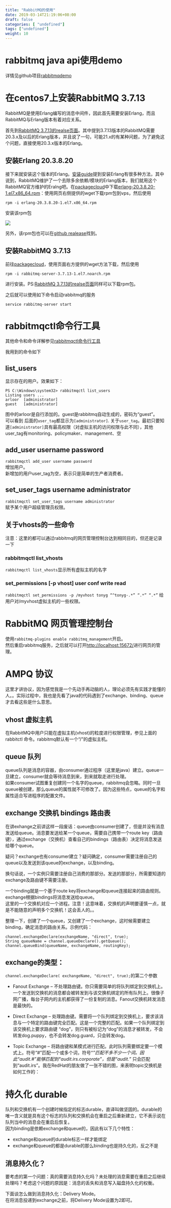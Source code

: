 ```yaml
---
title: "RabbitMQ的使用"
date: 2019-03-14T21:19:06+08:00
draft: false
categories: [ "undefined"]
tags: ["undefined"]
weight: 10
---
```


# rabbitmq java api使用demo

详情见github项目[rabbitmqdemo](https://github.com/arloor/rabbitmqdemo)

# 在centos7上安装RabbitMQ 3.7.13

RabbitMQ是使用Erlang编写的消息中间件，因此首先需要安装Erlang，而且RabbitMQ与Erlang版本有着对应关系。

首先到[RabbitMQ 3.7.13的realse页面](https://github.com/rabbitmq/rabbitmq-server/releases/tag/v3.7.13)。其中提到3.7.13版本的RabbitMQ需要20.3.x及以后的Erlang版本，并且说了一句，可能21.x的有某种问题，为了避免这个问题，直接使用20.3.x版本的Erlang。<!--more-->

## 安装Erlang 20.3.8.20

接下来就安装这个版本的Erlang。[安装guide](http://www.rabbitmq.com/install-rpm.html)提到安装Erlang有很多种方法，其中说到，RabbitMQ维护了一个去除多余依赖/模块的Erlang版本，我们就用这个RabbitMQ官方维护的Eralng吧。在[packagecloud](https://packagecloud.io/rabbitmq/erlang)中下载[erlang-20.3.8.20-1.el7.x86_64.rpm](https://packagecloud.io/rabbitmq/erlang/packages/el/7/erlang-20.3.8.20-1.el7.x86_64.rpm)：使用网页右侧提供的wget下载rpm包到vps，然后使用

```
rpm -i erlang-20.3.8.20-1.el7.x86_64.rpm
```

安装该rpm包

![](/img/Erlang4RabbitMQ-install.png)

另外，该rpm包也可以在[github realease](https://github.com/rabbitmq/erlang-rpm/releases/tag/v20.3.8.20)找到。

## 安装RabbitMQ 3.7.13

前往[packagecloud](https://packagecloud.io/rabbitmq/rabbitmq-server/packages/el/7/rabbitmq-server-3.7.13-1.el7.noarch.rpm)，使用页面右方提供的wget方法下载，然后使用

```
rpm -i rabbitmq-server-3.7.13-1.el7.noarch.rpm
```

进行安装。PS:[RabbitMQ 3.7.13的realse页面](https://github.com/rabbitmq/rabbitmq-server/releases/tag/v3.7.13)同样可以下载rpm包。

之后就可以使用如下命令启动rabbitmq的服务

```
service rabbitmq-server start
```
# rabbitmqctl命令行工具

其他命令和命令详解参见[rabbitmqctl命令行工具](http://www.rabbitmq.com/rabbitmqctl.8.html)   

我用到的命令如下   

## list_users

显示存在的用户。效果如下：  
```
PS C:\Windows\system32> rabbitmqctl list_users
Listing users ...
arloor  [administrator]
guest   [administrator]
```

图中的arloor是自行添加的。guest是rabbitmq自动生成的，密码为“guest”。  
可以看到 后面的`user_tag`都显示为`[administrator]`.
关于`user_tag`。最初只要知道`[administrator]`具有最高权限（对虚拟主机的访问权限与此不同），其他user_tag有monitoring、policymaker、management、空  

## add_user username password

`rabbitmqctl add_user username password`  
增加用户。   
新增加的用户user_tag为空，表示只是简单的生产者消费者。

## set_user_tags username administrator

`rabbitmqctl set_user_tags username administrator`  
赋予某个用户超级管理员权限。

## 关于vhosts的一些命令

注意：这里的都可以通过rabbitmq的网页管理控制台达到相同目的，但还是记录一下   

### rabbitmqctl list_vhosts

`rabbitmqctl list_vhosts`显示所有虚拟主机的名字

### set_permissions [-p vhost] user conf write read

`rabbitmqctl set_permissions -p /myvhost tonyg “^tonyg-.*” “.*” “.*”`  给用户对/myvhost虚拟主机的一些权限。


# RabbitMQ 网页管理控制台

使用`rabbitmq-plugins enable rabbitmq_management`开启。  
然后重启rabbitmq服务，之后就可以打开[http://localhost:15672/](http://localhost:15672/)进行网页的管理。  

# AMPQ 协议

这里才讲协议，因为感觉我是一个先动手再动脑的人，理论必须先有实践才能懂的人。。实际过程中，我也是先看了java的代码遇到了exchange、binding、queue才去看这些是什么意思。   

## vhost 虚拟主机

在RabbitMQ中用户只能在虚拟主机(vhost)的粒度进行权限管理，参见上面的rabbitctl 命令。rabbitmq默认有一个“/”的虚拟主机。   

## queue 队列

queue队列是消息的容器，由consumer通过程序（这里是java）建立。queue一旦建立，consumer就会等待消息到来，到来就取走进行处理。  
如果consumer试图重复创建同一个名字的queue，rabbitmq会忽略。同时一旦queue被创建，那么queue的属性就不可修改了。因为这些特点，queue的名字和属性适合写进程序的配置文件。

## exchange 交换机 bindings 路由表

在讲exhange之前讲这样一段废话：queue由consumer创建了，但是并没有消息发送给queue。消息要发送给某一个queue，需要自己携带一个route key（路由键），通过exchange（交换机）查看自己的bindings（路由表）决定将消息发送给哪个queue。

疑问？exchange也有consumer建立？疑问确定，consumer需要注册自己的queue以及发送到该queue的exchange，以及binding。

换句话说，一个实例只需要注册自己消费的那部分。发送的那部分，所需要知道的exchange及路由键不需要注册。

一个binding就是一个基于route key将exchange和queue连接起来的路由规则。   
exchange根据bindings将消息发送给queue。   
这里的一个交换机对应一个进程。注意！这意味着，交换机的声明要谨慎一点，就是不能随意的声明多个交换机！这会丢人的。。  

整理一下，创建了一个queue，又创建了一个exchange，这时候需要建立binding，确定消息的路由关系。示例代码：
```
channel.exchangeDeclare(exchangeName, "direct", true);
String queueName = channel.queueDeclare().getQueue();
channel.queueBind(queueName, exchangeName, routingKey);
```

## exchange的类型：

`channel.exchangeDeclare( exchangeName, "direct", true);`的第二个参数

- Fanout Exchange – 不处理路由键。你只需要简单的将队列绑定到交换机上。一个发送到交换机的消息都会被转发到与该交换机绑定的所有队列上。很像子网广播，每台子网内的主机都获得了一份复制的消息。Fanout交换机转发消息是最快的。

- Direct Exchange – 处理路由键。需要将一个队列绑定到交换机上，要求该消息与一个特定的路由键完全匹配。这是一个完整的匹配。如果一个队列绑定到该交换机上要求路由键 “dog”，则只有被标记为“dog”的消息才被转发，不会转发dog.puppy，也不会转发dog.guard，只会转发dog。

- Topic Exchange – 将路由键和某模式进行匹配。此时队列需要绑定要一个模式上。符号“#”匹配一个或多个词，符号“*”匹配不多不少一个词。因此“audit.#”能够匹配到“audit.irs.corporate”，但是“audit.*” 只会匹配到“audit.irs”。我在RedHat的朋友做了一张不错的图，来表明topic交换机是如何工作的：

# 持久化 durable

队列和交换机有一个创建时候指定的标志durable，直译叫做坚固的。durable的唯一含义就是具有这个标志的队列和交换机会在重启之后重新建立，它不表示说在队列当中的消息会在重启后恢复。   
因为binding是依赖exchange和queue的，因此有以下几个特性：
- exchange和queue的durable标志一样才能绑定
- exchange和queue的都是durable的那么binding也是持久化的，反之不是

## 消息持久化？

要考虑的第一个问题：真的需要消息持久化吗？未处理的消息需要在重启之后继续处理吗？考虑这个问题的原因是：消息的丢失和消息写入磁盘持久化的权衡。  

下面谈怎么做到消息持久化：Delivery Mode。  
在将消息投递到exchange之前，将Delivery Mode设置为2即可。  



